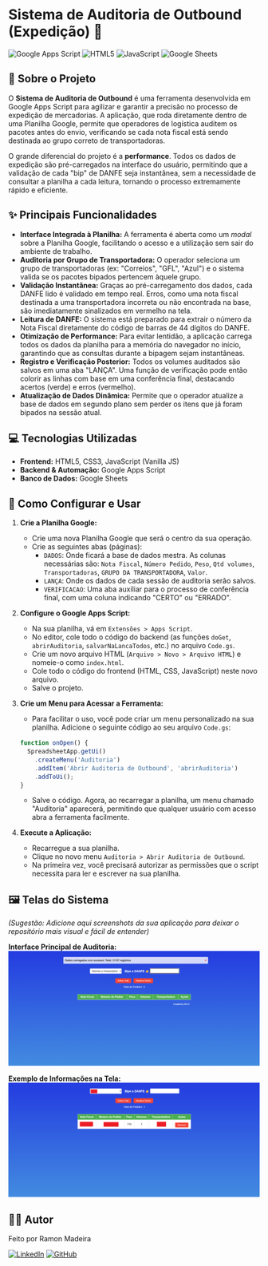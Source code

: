 # Sistema de Auditoria de Outbound (Expedição) 🚚

![Google Apps Script](https://img.shields.io/badge/Google%20Apps%20Script-4285F4?style=for-the-badge&logo=google&logoColor=white) ![HTML5](https://img.shields.io/badge/html5-%23E34F26.svg?style=for-the-badge&logo=html5&logoColor=white) ![JavaScript](https://img.shields.io/badge/javascript-%23323330.svg?style=for-the-badge&logo=javascript&logoColor=%23F7DF1E) ![Google Sheets](https://img.shields.io/badge/Google%20Sheets-34A853?style=for-the-badge&logo=google-sheets&logoColor=white)

## 📄 Sobre o Projeto

O **Sistema de Auditoria de Outbound** é uma ferramenta desenvolvida em Google Apps Script para agilizar e garantir a precisão no processo de expedição de mercadorias. A aplicação, que roda diretamente dentro de uma Planilha Google, permite que operadores de logística auditem os pacotes antes do envio, verificando se cada nota fiscal está sendo destinada ao grupo correto de transportadoras.

O grande diferencial do projeto é a **performance**. Todos os dados de expedição são pré-carregados na interface do usuário, permitindo que a validação de cada "bip" de DANFE seja instantânea, sem a necessidade de consultar a planilha a cada leitura, tornando o processo extremamente rápido e eficiente.

## ✨ Principais Funcionalidades

* **Interface Integrada à Planilha:** A ferramenta é aberta como um *modal* sobre a Planilha Google, facilitando o acesso e a utilização sem sair do ambiente de trabalho.
* **Auditoria por Grupo de Transportadora:** O operador seleciona um grupo de transportadoras (ex: "Correios", "GFL", "Azul") e o sistema valida se os pacotes bipados pertencem àquele grupo.
* **Validação Instantânea:** Graças ao pré-carregamento dos dados, cada DANFE lido é validado em tempo real. Erros, como uma nota fiscal destinada a uma transportadora incorreta ou não encontrada na base, são imediatamente sinalizados em vermelho na tela.
* **Leitura de DANFE:** O sistema está preparado para extrair o número da Nota Fiscal diretamente do código de barras de 44 dígitos do DANFE.
* **Otimização de Performance:** Para evitar lentidão, a aplicação carrega todos os dados da planilha para a memória do navegador no início, garantindo que as consultas durante a bipagem sejam instantâneas.
* **Registro e Verificação Posterior:** Todos os volumes auditados são salvos em uma aba "LANÇA". Uma função de verificação pode então colorir as linhas com base em uma conferência final, destacando acertos (verde) e erros (vermelho).
* **Atualização de Dados Dinâmica:** Permite que o operador atualize a base de dados em segundo plano sem perder os itens que já foram bipados na sessão atual.

## 💻 Tecnologias Utilizadas

* **Frontend:** HTML5, CSS3, JavaScript (Vanilla JS)
* **Backend & Automação:** Google Apps Script
* **Banco de Dados:** Google Sheets

## 🚀 Como Configurar e Usar

1.  **Crie a Planilha Google:**
    * Crie uma nova Planilha Google que será o centro da sua operação.
    * Crie as seguintes abas (páginas):
        * `DADOS`: Onde ficará a base de dados mestra. As colunas necessárias são: `Nota Fiscal`, `Número Pedido`, `Peso`, `Qtd volumes`, `Transportadoras`, `GRUPO DA TRANSPORTADORA`, `Valor`.
        * `LANÇA`: Onde os dados de cada sessão de auditoria serão salvos.
        * `VERIFICACAO`: Uma aba auxiliar para o processo de conferência final, com uma coluna indicando "CERTO" ou "ERRADO".

2.  **Configure o Google Apps Script:**
    * Na sua planilha, vá em `Extensões > Apps Script`.
    * No editor, cole todo o código do backend (as funções `doGet`, `abrirAuditoria`, `salvarNaLancaTodos`, etc.) no arquivo `Code.gs`.
    * Crie um novo arquivo HTML (`Arquivo > Novo > Arquivo HTML`) e nomeie-o como `index.html`.
    * Cole todo o código do frontend (HTML, CSS, JavaScript) neste novo arquivo.
    * Salve o projeto.

3.  **Crie um Menu para Acessar a Ferramenta:**
    * Para facilitar o uso, você pode criar um menu personalizado na sua planilha. Adicione o seguinte código ao seu arquivo `Code.gs`:

    ```javascript
    function onOpen() {
      SpreadsheetApp.getUi()
        .createMenu('Auditoria')
        .addItem('Abrir Auditoria de Outbound', 'abrirAuditoria')
        .addToUi();
    }
    ```

    * Salve o código. Agora, ao recarregar a planilha, um menu chamado "Auditoria" aparecerá, permitindo que qualquer usuário com acesso abra a ferramenta facilmente.

4.  **Execute a Aplicação:**
    * Recarregue a sua planilha.
    * Clique no novo menu `Auditoria > Abrir Auditoria de Outbound`.
    * Na primeira vez, você precisará autorizar as permissões que o script necessita para ler e escrever na sua planilha.

## 🖼️ Telas do Sistema

*(Sugestão: Adicione aqui screenshots da sua aplicação para deixar o repositório mais visual e fácil de entender)*

**Interface Principal de Auditoria:**
![Tela Principal](./imgs/tela-limpa.png)

**Exemplo de Informações na Tela:**
![Exemplo de Informações na Tela](./imgs/tela-exemplo.png)

## 👨‍💻 Autor

Feito por Ramon Madeira

[![LinkedIn](https://img.shields.io/badge/linkedin-%230077B5.svg?style=for-the-badge&logo=linkedin&logoColor=white)](https://www.linkedin.com/in/ramonmadeiratomaz/)
[![GitHub](https://img.shields.io/badge/github-%23121011.svg?style=for-the-badge&logo=github&logoColor=white)](https://github.com/ramonmtomaz)
